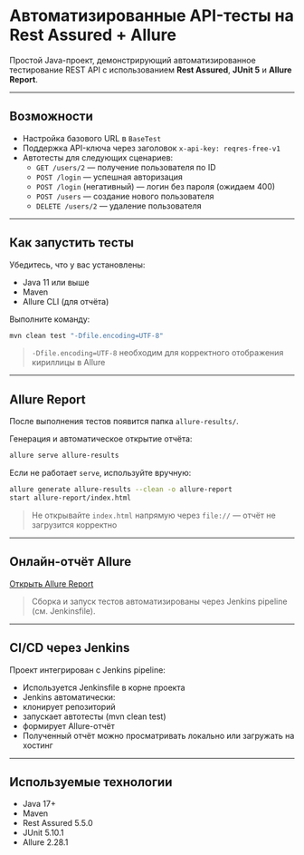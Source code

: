 # Автоматизированные API-тесты на Rest Assured + Allure

Простой Java-проект, демонстрирующий автоматизированное тестирование REST API с использованием **Rest Assured**, **JUnit 5** и **Allure Report**.

---

##  Возможности

- Настройка базового URL в `BaseTest`
- Поддержка API-ключа через заголовок `x-api-key: reqres-free-v1`
- Автотесты для следующих сценариев:
  - `GET /users/2` — получение пользователя по ID
  - `POST /login` — успешная авторизация
  - `POST /login` (негативный) — логин без пароля (ожидаем 400)
  - `POST /users` — создание нового пользователя
  - `DELETE /users/2` — удаление пользователя

---

##  Как запустить тесты

Убедитесь, что у вас установлены:

- Java 11 или выше
- Maven
- Allure CLI (для отчёта)

Выполните команду:

```bash
mvn clean test "-Dfile.encoding=UTF-8"
```

> `-Dfile.encoding=UTF-8` необходим для корректного отображения кириллицы в Allure

---

##  Allure Report

После выполнения тестов появится папка `allure-results/`.

Генерация и автоматическое открытие отчёта:

```bash
allure serve allure-results
```

Если не работает `serve`, используйте вручную:

```bash
allure generate allure-results --clean -o allure-report
start allure-report/index.html
```

>  Не открывайте `index.html` напрямую через `file://` — отчёт не загрузится корректно

---

##  Онлайн-отчёт Allure

[Открыть Allure Report](https://meek-hotteok-b51506.netlify.app)
> Сборка и запуск тестов автоматизированы через Jenkins pipeline (см. Jenkinsfile).

---

##  CI/CD через Jenkins
Проект интегрирован с Jenkins pipeline:

- Используется Jenkinsfile в корне проекта
- Jenkins автоматически:
- клонирует репозиторий
- запускает автотесты (mvn clean test)
- формирует Allure-отчёт
- Полученный отчёт можно просматривать локально или загружать на хостинг

---

##  Используемые технологии

- Java 17+
- Maven
- Rest Assured 5.5.0
- JUnit 5.10.1
- Allure 2.28.1

